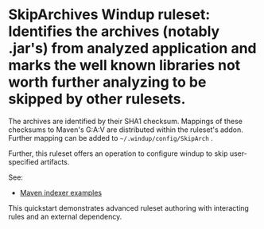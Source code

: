SkipArchives Windup ruleset: Identifies the archives (notably .jar's) from analyzed application
and marks the well known libraries not worth further analyzing to be skipped by other rulesets.
===================================================================================================

The archives are identified by their SHA1 checksum.
Mappings of these checksums to Maven's G:A:V are distributed within the ruleset's addon.
Further mapping can be added to `~/.windup/config/SkipArch` .

Further, this ruleset offers an operation to configure windup to skip user-specified artifacts.


See:

* [Maven indexer examples](https://github.com/cstamas/maven-indexer-examples)

This quickstart demonstrates advanced ruleset authoring with interacting rules and an external dependency.